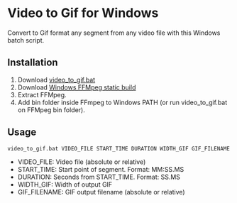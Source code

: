 # Video to Gif for Windows
Convert to Gif format any segment from any video file with this Windows batch script.

## Installation
1. Download [video_to_gif.bat](https://raw.githubusercontent.com/manueldev/Video-to-Gif-for-Windows/master/video_to_gif.bat)
2. Download [Windows FFMpeg static build](https://ffmpeg.zeranoe.com/builds/)
3. Extract FFMpeg.
4. Add bin folder inside FFmpeg to Windows PATH (or run video_to_gif.bat on FFMpeg bin folder).

## Usage
```shell
video_to_gif.bat VIDEO_FILE START_TIME DURATION WIDTH_GIF GIF_FILENAME
```
* VIDEO_FILE: Video file (absolute or relative)
* START_TIME: Start point of segment. Format: MM:SS.MS
* DURATION: Seconds from START_TIME. Format: SS.MS
* WIDTH_GIF: Width of output GIF
* GIF_FILENAME: GIF output filename (absolute or relative)
